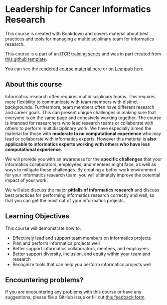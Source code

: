 # Leadership for Cancer Informatics Research

This course is created with Bookdown and covers material about best practices and tools for managing a multidisciplinary team for informatics research. 

This course is a part of an [ITCR training series](https://www.itcrtraining.org/) and was in part created from [this github template](https://github.com/jhudsl/DaSL_Course_Template_Bookdown).

You can see the [rendered course material here](https://jhudatascience.org/Cancer_Research_Leadership/) or [on Leanpub here](https://leanpub.com/universities/courses/jhu/cancer-informatics-for-research-leaders).


## About this course

Informatics research often requires multidisciplinary teams. This requires more flexibility to communicate with team members with distinct backgrounds. Furthermore, team members often have different research and career goals. This can present unique challenges in making sure that everyone is on the same page and cohesively working together. The course is intended for researchers who lead research teams or collaborate with others to perform multidisciplinary work. We have especially aimed the material for those with **moderate to no computational experience** who may lead or collaborate with informatics experts. However this material is **also applicable to informatics experts working with others who have less computational experience.**

We will provide you with an awareness for the **specific challenges** that your informatics collaborators, employees, and mentees might face, as well as ways to mitigate these challenges. By creating a better work environment for your informatics research team, you will ultimately improve the potential impact of your work. 

We will also discuss the major **pitfalls of informatics research** and discuss best practices for performing informatics research correctly and well, so that you can get the most out of your informatics projects.

 
## Learning Objectives

This course will demonstrate how to:

- Effectively lead and support team members on informatics projects
- Plan and perform informatics projects well
- Better support informatics collaborators, mentees, and employees
- Better support diversity, inclusion, and equity within your team and research
- Recognize tools that can help you perform informatics projects well

## Encountering problems?

If you are encountering any problems with this course or have any suggestions, please file a GitHub issue or fill out [this feedback form](https://forms.gle/bQHH3jPjMUj3gmcN7).
